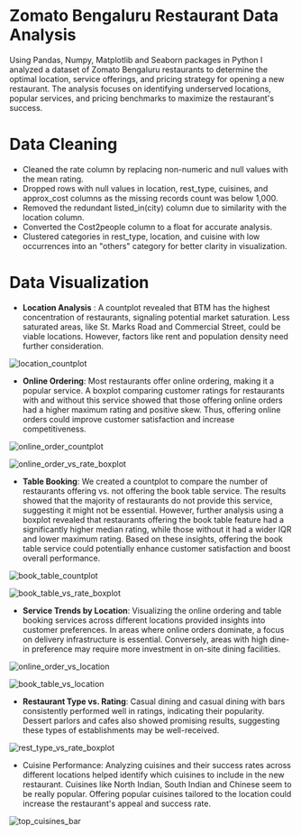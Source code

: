 # Zomato Bengaluru Restaurant Data Analysis
Using Pandas, Numpy, Matplotlib and Seaborn packages in Python I analyzed a dataset of Zomato Bengaluru restaurants to determine the optimal location, service offerings, and pricing strategy for opening a new restaurant. The analysis focuses on identifying underserved locations, popular services, and pricing benchmarks to maximize the restaurant's success.

# Data Cleaning
- Cleaned the rate column by replacing non-numeric and null values with the mean rating.
- Dropped rows with null values in location, rest_type, cuisines, and approx_cost columns as the missing records count was below 1,000.
- Removed the redundant listed_in(city) column due to similarity with the location column.
- Converted the Cost2people column to a float for accurate analysis.
- Clustered categories in rest_type, location, and cuisine with low occurrences into an "others" category for better clarity in visualization.

# Data Visualization
- **Location Analysis** : A countplot revealed that BTM has the highest concentration of restaurants, signaling potential market saturation. Less saturated areas, like St. Marks Road and Commercial Street, could be viable locations. However, factors like rent and population density need further consideration.

![location_countplot](https://github.com/user-attachments/assets/3defb806-713f-42e1-b9fe-4f7896602e24)

- **Online Ordering**: Most restaurants offer online ordering, making it a popular service. A boxplot comparing customer ratings for restaurants with and without this service showed that those offering online orders had a higher maximum rating and positive skew. Thus, offering online orders could improve customer satisfaction and increase competitiveness.

![online_order_countplot](https://github.com/user-attachments/assets/facf80ba-5eb5-4c96-83e1-3254fd72c23d)

![online_order_vs_rate_boxplot](https://github.com/user-attachments/assets/a65ee0a7-44b7-441e-ad7d-3db2884edbcc)

- **Table Booking**: We created a countplot to compare the number of restaurants offering vs. not offering the book table service. The results showed that the majority of restaurants do not provide this service, suggesting it might not be essential. However, further analysis using a boxplot revealed that restaurants offering the book table feature had a significantly higher median rating, while those without it had a wider IQR and lower maximum rating. Based on these insights, offering the book table service could potentially enhance customer satisfaction and boost overall performance.

![book_table_countplot](https://github.com/user-attachments/assets/b11bf754-cde5-4fa7-b238-fcc05c3640a3)

![book_table_vs_rate_boxplot](https://github.com/user-attachments/assets/d03ed01f-6640-4415-8f1b-af69109b261e)

- **Service Trends by Location**: Visualizing the online ordering and table booking services across different locations provided insights into customer preferences. In areas where online orders dominate, a focus on delivery infrastructure is essential. Conversely, areas with high dine-in preference may require more investment in on-site dining facilities.

![online_order_vs_location](https://github.com/user-attachments/assets/133f05d3-b169-4f09-acda-4fdef9174fbf)

![book_table_vs_location](https://github.com/user-attachments/assets/f9a90178-8f7a-4d14-a828-9f141a71e010)

- **Restaurant Type vs. Rating**: Casual dining and casual dining with bars consistently performed well in ratings, indicating their popularity. Dessert parlors and cafes also showed promising results, suggesting these types of establishments may be well-received.

![rest_type_vs_rate_boxplot](https://github.com/user-attachments/assets/44298ba2-3b49-4560-ae7b-8a42412b1955)

- Cuisine Performance: Analyzing cuisines and their success rates across different locations helped identify which cuisines to include in the new restaurant. Cuisines like North Indian, South Indian and Chinese seem to be really popular. Offering popular cuisines tailored to the location could increase the restaurant's appeal and success rate.

![top_cuisines_bar](https://github.com/user-attachments/assets/3faedaf2-c1da-471d-b8ad-4b125ef90f17)

